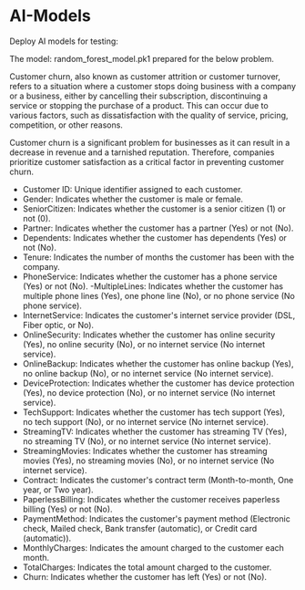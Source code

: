 # AI-Models
Deploy AI models for testing:


The model: random_forest_model.pk1 prepared for the below problem.

Customer churn, also known as customer attrition or customer turnover, refers to a situation where a customer stops doing business with a company or a business, either by cancelling their subscription, discontinuing a service or stopping the purchase of a product. This can occur due to various factors, such as dissatisfaction with the quality of service, pricing, competition, or other reasons.

Customer churn is a significant problem for businesses as it can result in a decrease in revenue and a tarnished reputation. Therefore, companies prioritize customer satisfaction as a critical factor in preventing customer churn.

- Customer ID: Unique identifier assigned to each customer.
- Gender: Indicates whether the customer is male or female.
- SeniorCitizen: Indicates whether the customer is a senior citizen (1) or not (0).
- Partner: Indicates whether the customer has a partner (Yes) or not (No).
- Dependents: Indicates whether the customer has dependents (Yes) or not (No).
- Tenure: Indicates the number of months the customer has been with the company.
- PhoneService: Indicates whether the customer has a phone service (Yes) or not (No).
-MultipleLines: Indicates whether the customer has multiple phone lines (Yes), one phone line (No), or no phone service (No phone service).
- InternetService: Indicates the customer's internet service provider (DSL, Fiber optic, or No).
- OnlineSecurity: Indicates whether the customer has online security (Yes), no online security (No), or no internet service (No internet service).
- OnlineBackup: Indicates whether the customer has online backup (Yes), no online backup (No), or no internet service (No internet service).
- DeviceProtection: Indicates whether the customer has device protection (Yes), no device protection (No), or no internet service (No internet service).
- TechSupport: Indicates whether the customer has tech support (Yes), no tech support (No), or no internet service (No internet service).
- StreamingTV: Indicates whether the customer has streaming TV (Yes), no streaming TV (No), or no internet service (No internet service).
- StreamingMovies: Indicates whether the customer has streaming movies (Yes), no streaming movies (No), or no internet service (No internet service).
- Contract: Indicates the customer's contract term (Month-to-month, One year, or Two year).
- PaperlessBilling: Indicates whether the customer receives paperless billing (Yes) or not (No).
- PaymentMethod: Indicates the customer's payment method (Electronic check, Mailed check, Bank transfer (automatic), or Credit card (automatic)).
- MonthlyCharges: Indicates the amount charged to the customer each month.
- TotalCharges: Indicates the total amount charged to the customer.
- Churn: Indicates whether the customer has left (Yes) or not (No).
